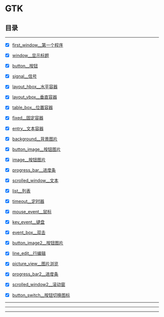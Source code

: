 # GTK





## 目录


--------------

- [x] [first_window__第一个程序](first_window)
- [x] [window__显示标题](window)
- [x] [button__按钮](button)
- [x] [signal__信号](signal)
- [x] [layout_hbox__水平容器](layout_hbox)
- [x] [layout_vbox__垂直容器](layout_vbox)
- [x] [table_box__位置容器](table_box)
- [x] [fixed__固定容器](fixed)
- [x] [entry__文本容器](entry)
- [x] [background__背景图片](background)
- [x] [button_image__按钮图片](button_image)
- [x] [image__按钮图片](image)
- [x] [progress_bar__进度条](progress_bar)
- [x] [scrolled_window__文本](scrolled_window)
- [x] [list__列表](list)
- [x] [timeout__定时器](timeout)
- [x] [mouse_event__鼠标](mouse_event)
- [x] [key_event__键盘](key_event)
- [x] [event_box__双击](event_box)

- [x] [button_image2__按钮图片](button_image2)
- [x] [line_edit__行编辑](line_edit)
- [x] [picture_view__图片浏览](picture_view)
- [x] [progress_bar2__进度条](progress_bar2)
- [x] [scrolled_window2__滚动窗](scrolled_window2)
- [x] [button_switch__按钮切换图标](button_switch)

------------------



-------------------




------------------------
